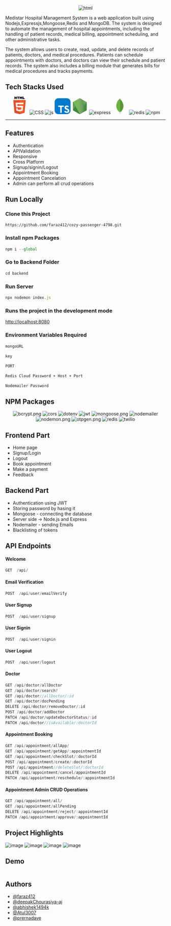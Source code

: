 <div align="center"  width="55" height="55">
  <img src="https://github.com/faraz412/cozy-passenger-4798/blob/main/Frontend/Files/MEDSTAR.png?raw=true" alt="html" width="120" height="120"/>
</div>

Medistar Hospital Management System is a web application built using Nodejs,Expressjs,Mongoose,Redis and MongoDB. The system is designed to automate the management of hospital appointments, including the handling of patient records, medical billing, appointment scheduling, and other administrative tasks.

The system allows users to create, read, update, and delete records of patients, doctors, and medical procedures. Patients can schedule appointments with doctors, and doctors can view their schedule and patient records. The system also includes a billing module that generates bills for medical procedures and tracks payments.

## Tech Stacks Used

<p align = "center">
<img src="https://github.com/PrinceCorwin/Useful-tech-icons/blob/main/images/HTML.png" alt="html" width="55" height="55"/>
<img src="https://user-images.githubusercontent.com/25181517/183898674-75a4a1b1-f960-4ea9-abcb-637170a00a75.png" alt="CSS" width="50" height="55"/>
<img src="https://user-images.githubusercontent.com/25181517/117447155-6a868a00-af3d-11eb-9cfe-245df15c9f3f.png" alt="js" width="50" height="50"/>
  <img src="https://raw.githubusercontent.com/tandpfun/skill-icons/59059d9d1a2c092696dc66e00931cc1181a4ce1f/icons/TypeScript.svg" alt="ts" width="50" height="50"/>
<img src="https://raw.githubusercontent.com/PrinceCorwin/Useful-tech-icons/main/images/nodejs.png" alt="nodejs" width="50" height="50"/>
<img src="https://res.cloudinary.com/kc-cloud/images/f_auto,q_auto/v1651772163/expressjslogo/expressjslogo.webp?_i=AA" alt="express" width="50" height="50"/>
 <img src="https://raw.githubusercontent.com/PrinceCorwin/Useful-tech-icons/main/images/mongodb-leaf.png" alt="mongo" width="50" height="50"/> 
<img src="https://user-images.githubusercontent.com/25181517/182884894-d3fa6ee0-f2b4-4960-9961-64740f533f2a.png" alt="redis" width="50" height="50"/>
<img src="https://user-images.githubusercontent.com/25181517/121401671-49102800-c959-11eb-9f6f-74d49a5e1774.png" alt="npm" width="50" height="50"/>
  
</p>
<hr>

## Features 
-  Authentication
-  APIValidation
-  Responsive
-  Cross Platform
-  Signup/signin/Logout
-  Appointment Booking 
-  Appointment Cancelation
-  Admin can perform all crud operations

## Run Locally
### Clone this Project

```
https://github.com/faraz412/cozy-passenger-4798.git
```

### Install npm Packages

```javascript
npm i --global
```

### Go to Backend Folder
```javascript
cd backend
```

### Run Server
```javascript
npx nodemon index.js
```
### Runs the project in the development mode

[http://localhost:8080](http://localhost:8080)


### Environment Variables Required
`mongoURL`

`key`

`PORT`

`Redis Cloud Password + Host + Port`

`Nodemailer Password`

## NPM Packages
<p align = "center">
<img src="https://repository-images.githubusercontent.com/139898859/9617c480-81c2-11ea-94fc-322231ead1f0" alt="bcrypt.png" width="70" height="50"/>
<img src="https://github.com/faraz412/cozy-passenger-4798/blob/main/Frontend/Files/cors.png?raw=true" alt="cors" width="70" height="50"/>
<img src="https://github.com/faraz412/cozy-passenger-4798/blob/main/Frontend/Files/download.png?raw=true" alt="dotenv" width="60" height="50"/>
<img src="https://github.com/faraz412/cozy-passenger-4798/blob/main/Frontend/Files/JWT.png?raw=true" alt="jwt" width="70" height="50"/>
<img src="https://4008838.fs1.hubspotusercontent-na1.net/hubfs/4008838/mogoose-logo.png" alt="mongoose.png" width="70" height="70"/>     
<img src="https://i0.wp.com/community.nodemailer.com/wp-content/uploads/2015/10/n2-2.png?fit=422%2C360&ssl=1" alt="nodemailer" width="50" height="70"/>
<img src="https://user-images.githubusercontent.com/13700/35731649-652807e8-080e-11e8-88fd-1b2f6d553b2d.png" alt="nodemon.png" width="50" height="50"/>
<img src="https://www.npmjs.com/npm-avatar/eyJhbGciOiJIUzI1NiIsInR5cCI6IkpXVCJ9.eyJhdmF0YXJVUkwiOiJodHRwczovL3MuZ3JhdmF0YXIuY29tL2F2YXRhci8wNmFkMDUxNjc0NDA0NTVjOTQzYzE4NWIwNmM4NjBmMD9zaXplPTEwMCZkZWZhdWx0PXJldHJvIn0.fJ4Me0BC-QzMrHKVqZzMx9CzgTcYb06jEt9nk9NxC2c" alt="otpgen.png" width="50" height="50"/>
<img src="https://user-images.githubusercontent.com/25181517/182884894-d3fa6ee0-f2b4-4960-9961-64740f533f2a.png" alt="redis" width="50" height="50"/>
<img src="https://encrypted-tbn0.gstatic.com/images?q=tbn:ANd9GcSKZRJJRPM1V6XKXBLn2fnsy5VwmLW1uO9ixCfCYiZRwWeLKe2ukB17uzxRRyhZElgzn_E&usqp=CAU" alt="twilio" width="70" height="50"/>
</p>


## Frontend Part
- Home page
- Signup/Login
- Logout
- Book appointment
- Make a payment
- Feedback

## Backend Part
- Authentication using JWT
- Storing password by hasing it
- Mongoose - connecting the database
- Server side -> Node.js and Express 
- Nodemailer - sending Emails
- Blacklisting of tokens

    
## API Endpoints
   #### Welcome
```javascript
GET  /api/
```
  #### Email Verification
```javascript
POST  /api/user/emailVerify
```
  #### User Signup
```javascript
POST  /api/user/signup
```
  #### User Signin
```javascript
POST  /api/user/signin
```
  #### User Logout
```javascript
POST  /api/user/logout
```
  #### Doctor 
```javascript
GET /api/doctor/allDoctor
GET /api/doctor/search?
GET /api/doctor//allDoctor/:id
GET /api/doctor/docPending
DELETE /api/doctor/removeDoctor/:id
POST /api/doctor/addDoctor
PATCH /api/doctor/updateDoctorStatus/:id
PATCH /api/doctor//isAvailable/:doctorId
```
  #### Appointment Booking  
```javascript
GET /api/appointment/allApp/
GET /api/appointment/getApp/:appointmentId
GET /api/appointment/checkSlot/:doctorId
POST /api/appointment/create/:doctorId
POST /api/appointment//deleteSlot/:doctorId
DELETE /api/appointment/cancel/appointmentId
PATCH /api/appointment/reschedule/:appointmentId
```
  #### Appointment Admin CRUD Operations
 ```javascript
 GET /api/appointment/all/
 GET /api/appointment/allPending
 DELETE /api/appointment/reject/:appointmentId
 PATCH /api/appointment/approve/:appointmentId
 ```
<!-- 
 ### 
`USERS DATA...`

    {"first_name":"harsh thakur",
    "last_name":"thakur",
    "email":"harsh@gmail.com",
    "mobile":"909999345",
    "password":"123456"  }

 ### 
`DOCTORS DATA...`

    {"doctorName":"Abhishek Jaiswal",
    "email":"abhisek@gmail.com",
    "qualifications":"MBBS from AIMS Delhi",
    "experience":"14 years of experience",
    "phoneNo":"7011144555",
    "city":"Mumbai",
    "departmentId":1,
    "status":true,
    "isAvailable":true;
    "image":"https://encrypted-tbn0.gstatic.com/images?q=tbn:ANd9GcSJO1Bmu2stkBmmOJXmyHN5G7UHmeA4xr5z0whR9JZF&s" }

 ### 
`APPOINTMENT DATA...`

    {"patientId":"64256f28b1fc4d36b5a12be7",
    "doctorId":"6425319914291e303a3cf2c4",
    "ageOfPatient":40,
    "gender":"male",
    "address":"Mumbai woribali",
    "problemDescription":"having some problem related to neourology ",
    "appointmentDate":"30-03-2023",
    "createdAt":,
    "updatedAt":,
    "paymentStatus":false} -->
     
 ## Project Highlights  
 
![image](https://user-images.githubusercontent.com/109690823/229313097-98ac03fb-69b0-4833-849c-48c4a1b9d38d.png)
![image](https://user-images.githubusercontent.com/109690823/229355448-be996d1e-8545-44e1-b1ba-dc3d62d0ac9a.png)
![image](https://user-images.githubusercontent.com/109690823/229355506-3ae1da89-9434-4400-9ab2-b8b9f86e67aa.png)
![image](https://user-images.githubusercontent.com/109690823/229355596-5bfd0bf9-9147-47fb-bb42-b6e04ac4208b.png)

## Demo
```

```

## Authors

- [@faraz412](https://github.com/faraz412)
- [@deepakChourasiya-aj](https://github.com/deepakChourasiya-aj)
- [@abhishek1494k](https://github.com/abhishek1494k)
- [@Atul3007](https://github.com/Atul3007)
- [@prernadave](https://github.com/prernadave)



